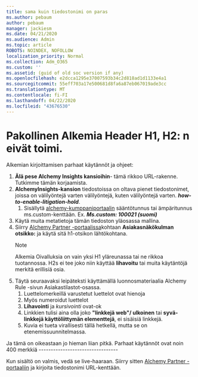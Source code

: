```yaml
---
title: sama kuin tiedostonimi on paras
ms.author: pebaum
author: pebaum
manager: jackiesm
ms.date: 04/21/2020
ms.audience: Admin
ms.topic: article
ROBOTS: NOINDEX, NOFOLLOW
localization_priority: Normal
ms.collection: Adm_O365
ms.custom: ''
ms.assetid: (guid of old soc version if any)
ms.openlocfilehash: e2dcca1295e37007593b34c2d818ad1d1133e4a1
ms.sourcegitcommit: 55eff703a17e500681d8fa6a87eb067019ade3cc
ms.translationtype: MT
ms.contentlocale: fi-FI
ms.lasthandoff: 04/22/2020
ms.locfileid: "43676530"
---
```

# <a name="required-alchemy-header-h1-h2s-dont-work"></a>Pakollinen Alkemia Header H1, H2: n eivät toimi.
Alkemian kirjoittamisen parhaat käytännöt ja ohjeet:

1. **Älä pese Alchemy Insights kansioihin**- tämä rikkoo URL-rakenne. Tutkimme tämän korjaamista.
1. **AlchemyInsights-kansion** tiedostoissa on oltava pienet tiedostonimet, joissa on välilyöntejä varten välilyöntejä, kuten välilyöntejä varten. ***how-to-enable-litigation-hold***.
    1. Sisällytä [alchemy-kumppaniportaalin](https://alchemyportal.azurewebsites.net) sääntötunnus tai ämpäritunnus ms.custom-kenttään. Ex. ***Ms.custom: 100021 (suomi)***
1. Käytä muita metatietoja tämän tiedoston yläosassa mallina.
1. Siirry [Alchemy Partner -portaalissa](https://alchemyportal.azurewebsites.net)kohtaan **Asiakasnäkökulman otsikko:** ja käytä sitä h1-otsikon lähtökohtana. 
    > [!NOTE]
    > Alkemia Oivalluksia on vain yksi H1 yläreunassa tai ne rikkoa tuotannossa. H2s ei tee joko niin käyttää **lihavoitu** tai muita käytäntöjä merkitä erillisiä osia.
1. Täytä seuraavaksi leipäteksti käyttämällä luonnosmateriaalia Alchemy Rule -sivun Asiakastilastot-osassa.
    1. Luettelomerkeillä varustetut luettelot ovat hienoja
    1. Myös numeroidut luettelot
    1. **Lihavointi** ja *kursivointi* ovat-ok
    1. Linkkien tulisi aina olla joko **"linkkejä web"/ ulkoinen** tai **syvä-linkkejä käyttöliittymän elementtejä**, ei sisäisiä linkkejä.
    1. Kuvia ei tueta virallisesti tällä hetkellä, mutta se on etenemissuunnitelmassa.

Ja tämä on oikeastaan jo hieman liian pitkä. Parhaat käytännöt ovat noin 400 merkkiä ---------------------------------

Kun sisältö on valmis, vedä se live-haaraan. Siirry sitten [Alchemy Partner -portaaliin](https://alchemyportal.azurewebsites.net) ja kirjoita tiedostonimi URL-kenttään. 